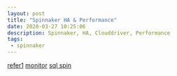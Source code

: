 ```yaml
---
layout: post
title: "Spinnaker HA & Performance"
date: 2020-03-27 10:25:06
description: Spinnaker, HA, Clouddriver, Performance
tags:
 - spinnaker
---
```


[refer1](https://www.spinnaker.io/reference/halyard/high-availability/)
[monitor](https://blog.spinnaker.io/monitoring-spinnaker-part-1-4847f42a3abd)
[sql spin](https://medium.com/@rizza/adding-sql-to-spinnaker-83d3bf8b34ea)
